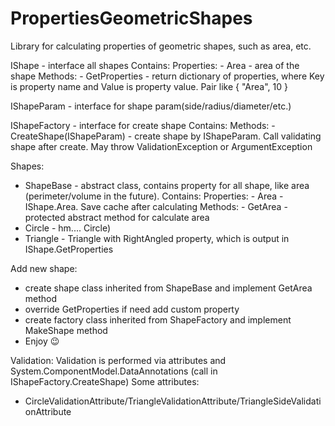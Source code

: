 # PropertiesGeometricShapes

Library for calculating properties of geometric shapes, such as area, etc.

IShape - interface all shapes
  Contains:
    Properties:
      - Area - area of the shape
    Methods:
      - GetProperties - return dictionary of properties, where Key is property name and Value is property value. Pair like { "Area", 10 }
      
IShapeParam - interface for shape param(side/radius/diameter/etc.)

IShapeFactory - interface for create shape
  Contains:
    Methods:
      - CreateShape(IShapeParam) - create shape by IShapeParam. Call validating shape after create. May throw ValidationException or ArgumentException

Shapes:
  - ShapeBase - abstract class, contains property for all shape, like area (perimeter/volume in the future).
    Contains:
      Properties:
        - Area - IShape.Area. Save cache after calculating
      Methods:
        - GetArea - protected abstract method for calculate area
  - Circle - hm.... Circle)
  - Triangle - Triangle with RightAngled property, which is output in IShape.GetProperties
  
Add new shape:
  - create shape class inherited from ShapeBase and implement GetArea method
  - override GetProperties if need add custom property
  - create factory class inherited from ShapeFactory and implement MakeShape method
  - Enjoy 😉

Validation:
  Validation is performed via attributes and System.ComponentModel.DataAnnotations (call in IShapeFactory.CreateShape)
  Some attributes:
  - CircleValidationAttribute/TriangleValidationAttribute/TriangleSideValidationAttribute
